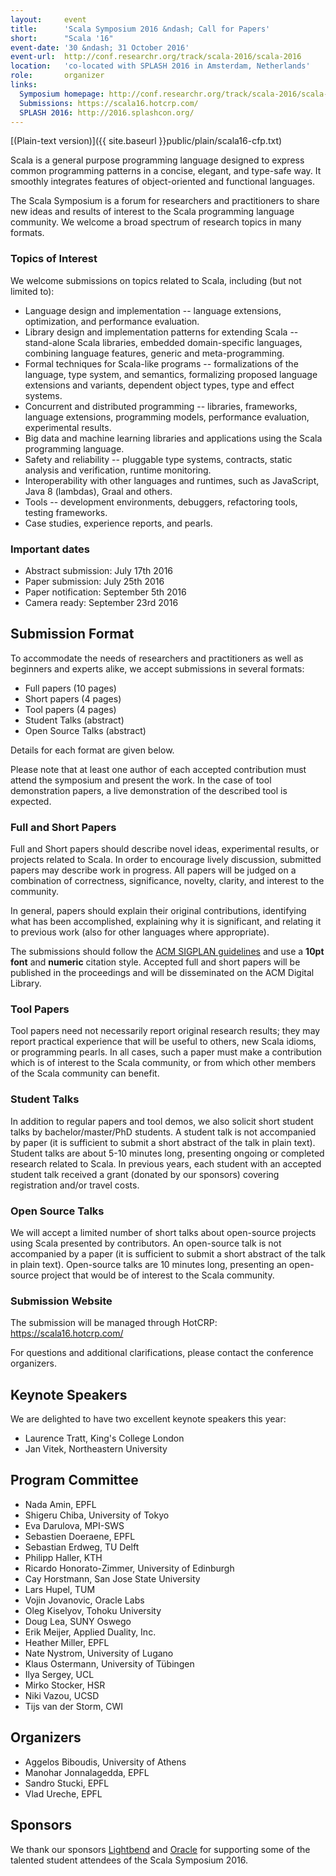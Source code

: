 ```yaml
---
layout:     event
title:      'Scala Symposium 2016 &ndash; Call for Papers'
short:      "Scala '16"
event-date: '30 &ndash; 31 October 2016'
event-url:  http://conf.researchr.org/track/scala-2016/scala-2016
location:   'co-located with SPLASH 2016 in Amsterdam, Netherlands'
role:       organizer
links:
  Symposium homepage: http://conf.researchr.org/track/scala-2016/scala-2016
  Submissions: https://scala16.hotcrp.com/
  SPLASH 2016: http://2016.splashcon.org/
---
```



[(Plain-text version)]({{ site.baseurl }}public/plain/scala16-cfp.txt)

Scala is a general purpose programming language designed to express common programming patterns in a concise, elegant, and type-safe way. It smoothly integrates features of object-oriented and functional languages.

The Scala Symposium is a forum for researchers and practitioners to share new ideas and results of interest to the Scala programming language community. We welcome a broad spectrum of research topics in many formats.

### Topics of Interest

We welcome submissions on topics related to Scala, including (but not limited to):

 * Language design and implementation -- language extensions, optimization, and performance evaluation.
 * Library design and implementation patterns for extending Scala -- stand-alone Scala libraries, embedded domain-specific languages, combining language features, generic and meta-programming.
 * Formal techniques for Scala-like programs -- formalizations of the language, type system, and semantics, formalizing proposed language extensions and variants, dependent object types, type and effect systems.
 * Concurrent and distributed programming -- libraries, frameworks, language extensions, programming models, performance evaluation, experimental results.
 * Big data and machine learning libraries and applications using the Scala programming language.
 * Safety and reliability -- pluggable type systems, contracts, static analysis and verification, runtime monitoring.
 * Interoperability with other languages and runtimes, such as JavaScript, Java 8 (lambdas), Graal and others.
 * Tools -- development environments, debuggers, refactoring tools, testing frameworks.
 * Case studies, experience reports, and pearls.

### Important dates

 * Abstract submission: July 17th 2016
 * Paper submission: July 25th 2016
 * Paper notification: September 5th 2016
 * Camera ready: September 23rd 2016

## Submission Format

To accommodate the needs of researchers and practitioners as well as beginners and experts alike, we accept submissions in several formats:

 * Full papers (10 pages)
 * Short papers (4 pages)
 * Tool papers (4 pages)
 * Student Talks (abstract)
 * Open Source Talks (abstract)

Details for each format are given below.

Please note that at least one author of each accepted contribution must attend the symposium and present the work. In the case of tool demonstration papers, a live demonstration of the described tool is expected.

### Full and Short Papers

Full and Short papers should describe novel ideas, experimental results, or projects related to Scala. In order to encourage lively discussion, submitted papers may describe work in progress. All papers will be judged on a combination of correctness, significance, novelty, clarity, and interest to the community.

In general, papers should explain their original contributions, identifying what has been accomplished, explaining why it is significant, and relating it to previous work (also for other languages where appropriate).

The submissions should follow the [ACM SIGPLAN guidelines](http://www.sigplan.org/Resources/Author/) and use a **10pt font** and **numeric** citation style. Accepted full and short papers will be published in the proceedings and will be disseminated on the ACM Digital Library.

### Tool Papers

Tool papers need not necessarily report original research results; they may report practical experience that will be useful to others, new Scala idioms, or programming pearls. In all cases, such a paper must make a contribution which is of interest to the Scala community, or from which other members of the Scala community can benefit.

### Student Talks

In addition to regular papers and tool demos, we also solicit short student talks by bachelor/master/PhD students. A student talk is not accompanied by paper (it is sufficient to submit a short abstract of the talk in plain text). Student talks are about 5-10 minutes long, presenting ongoing or completed research related to Scala. In previous years, each student with an accepted student talk received a grant (donated by our sponsors) covering registration and/or travel costs.

### Open Source Talks

We will accept a limited number of short talks about open-source projects using Scala presented by contributors. An open-source talk is not accompanied by a paper (it is sufficient to submit a short abstract of the talk in plain text). Open-source talks are 10 minutes long, presenting an open-source project that would be of interest to the Scala community.

### Submission Website

The submission will be managed through HotCRP: <https://scala16.hotcrp.com/>

For questions and additional clarifications, please contact the conference organizers.

## Keynote Speakers

We are delighted to have two excellent keynote speakers this year:

 * Laurence Tratt, King's College London
 * Jan Vitek, Northeastern University

## Program Committee

 * Nada Amin, EPFL
 * Shigeru Chiba, University of Tokyo
 * Eva Darulova, MPI-SWS
 * Sebastien Doeraene, EPFL
 * Sebastian Erdweg, TU Delft
 * Philipp Haller, KTH
 * Ricardo Honorato-Zimmer, University of Edinburgh
 * Cay Horstmann, San Jose State University
 * Lars Hupel, TUM
 * Vojin Jovanovic, Oracle Labs
 * Oleg Kiselyov, Tohoku University
 * Doug Lea, SUNY Oswego
 * Erik Meijer, Applied Duality, Inc.
 * Heather Miller, EPFL
 * Nate Nystrom, University of Lugano
 * Klaus Ostermann, University of Tübingen
 * Ilya Sergey, UCL
 * Mirko Stocker, HSR
 * Niki Vazou, UCSD
 * Tijs van der Storm, CWI

## Organizers

 * Aggelos Biboudis, University of Athens
 * Manohar Jonnalagedda, EPFL
 * Sandro Stucki, EPFL
 * Vlad Ureche, EPFL

## Sponsors

We thank our sponsors [Lightbend](http://www.lightbend.com/) and [Oracle](http://www.oracle.com/) for supporting some of the talented student attendees of the Scala Symposium 2016.
